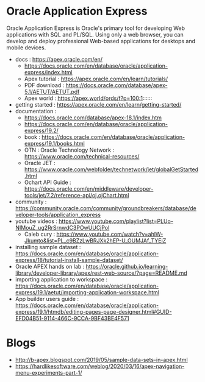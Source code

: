 # Oracle Application Express
Oracle Application Express is Oracle's primary tool for developing Web applications with SQL and PL/SQL. Using only a web browser,
you can develop and deploy professional Web-based applications for desktops and mobile devices.

- docs : https://apex.oracle.com/en/
  - https://docs.oracle.com/en/database/oracle/application-express/index.html
  - Apex tutorial : https://apex.oracle.com/en/learn/tutorials/
  - PDF download : https://docs.oracle.com/database/apex-5.1/AETUT/AETUT.pdf
  - Apex world : https://apex.world/ords/f?p=100:1::::::
- getting started : https://apex.oracle.com/en/learn/getting-started/
- documentation : 
  - https://docs.oracle.com/database/apex-18.1/index.htm
  - https://docs.oracle.com/en/database/oracle/application-express/19.2/
  - book : https://docs.oracle.com/en/database/oracle/application-express/19.1/books.html
  - OTN : Oracle Technology Network : https://www.oracle.com/technical-resources/
  - Oracle JET : https://www.oracle.com/webfolder/technetwork/jet/globalGetStarted.html
  - Ochart API Guide : https://docs.oracle.com/en/middleware/developer-tools/jet/7.2/reference-api/oj.ojChart.html
- community : https://community.oracle.com/community/groundbreakers/database/developer-tools/application_express
- youtube videos : https://www.youtube.com/playlist?list=PLUo-NIMouZ_ug2RrSrnwdC3POwUUCjPol
  - Caleb cury : https://www.youtube.com/watch?v=ahlW-Jkumto&list=PL_c9BZzLwBRJXk2hEP-U_OUMJAf_TYEiZ
- installing sample dataset : https://docs.oracle.com/en/database/oracle/application-express/18/tutorial-install-sample-dataset/
- Oracle APEX hands on lab : https://oracle.github.io/learning-library/developer-library/apex/rest-web-source/?page=README.md
- importing application to workspace : https://docs.oracle.com/en/database/oracle/application-express/19.1/aetut/importing-application-workspace.html
- App builder users guide : https://docs.oracle.com/en/database/oracle/application-express/19.1/htmdb/editing-pages-page-designer.html#GUID-EFD04B51-9114-466C-9CCA-9BF43BE4F571


# Blogs
- http://b-apex.blogspot.com/2019/05/sample-data-sets-in-apex.html
- https://hardlikesoftware.com/weblog/2020/03/16/apex-navigation-menu-experiments-part-1/
